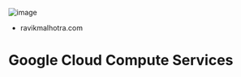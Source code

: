 ![image](https://github.com/user-attachments/assets/11c72803-3594-40b4-be92-24800eb25465)
- ravikmalhotra.com                                           
# Google Cloud Compute Services


